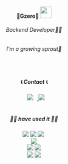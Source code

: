 <div align='center'>
  <h4 align="center">
    🐣Gzero🐣
    <img width="30" src="https://user-images.githubusercontent.com/75469131/213887734-1f8f0fb6-4395-4aa6-b828-3b44b96d8f0f.gif" />
  </h4>
  <h6 align="center">Backend Developer👩‍💻</h6>
  <h6 align="center">I'm a growing sprout🌱</h6>
</div>
<br/>

<div align='center'>
<h5>📞 Contact 📞</h5>
<a href="https://www.instagram.com/o______og">
    <img 
        src="http://img.shields.io/badge/- Instagram -black?style=flat&logo=Instagram&link=https://www.instagram.com/o______og/"
        style="height : auto; margin-left : 10px; margin-right : 10px;"/>
<a href="mailto:gzero1016@gmail.com"><img src="https://img.shields.io/badge/ Gmail -d14836?style=flat-false&logo=Gmail&logoColor=white&link=gzero1016@gmail.com"/></a>

</div>
<br/>

<div align='center'>
<h5>✍🏻 have used it ✍🏻</h5>
<img src="https://img.shields.io/badge/Java-007396?style=flat-square&logo=OpenJDK&logoColor=white"/>
<img src="https://img.shields.io/badge/c++-00599C?style=flat-false&logo=c%2B%2B&logoColor=white">
<img src="https://img.shields.io/badge/Python-3766AB?style=flat-false&logo=Python&logoColor=white"/></a>&nbsp 
<br/>
<img src="https://img.shields.io/badge/javascript-F7DF1E?style=flat-false&logo=javascript&logoColor=black"> 
<br/> 
<img src="https://img.shields.io/badge/mysql-4479A1?style=flat-false&logo=mysql&logoColor=white"> 
<img src="https://img.shields.io/badge/oracle-F80000?style=flat-false&logo=oracle&logoColor=white">
<br/>
<img src="https://img.shields.io/badge/github-181717?style=flat-false&logo=github&logoColor=white">
<img src="https://img.shields.io/badge/git-F05032?style=flat-false&logo=git&logoColor=white">
</div>

<!---
<div align='center'>
    
[![minseon yu's GitHub stats](https://github-readme-stats.vercel.app/api?username=gzero1016&layout=compact&theme=nord)](https://github.com/gzero1016/github-readme-stats)
![Top Langs](https://github-readme-stats.vercel.app/api/top-langs/?username=gzero1016&layout=compact&theme=nord)
</div>

<a href="https://hits.seeyoufarm.com"><img src="https://hits.seeyoufarm.com/api/count/incr/badge.svg?url=https%3A%2F%2Fgithub.com%2Fgzero1016%2Fhit-counter&count_bg=%23D65A5A&title_bg=%23060606&icon=&icon_color=%23E7E7E7&title=Github&edge_flat=false"/></a>
